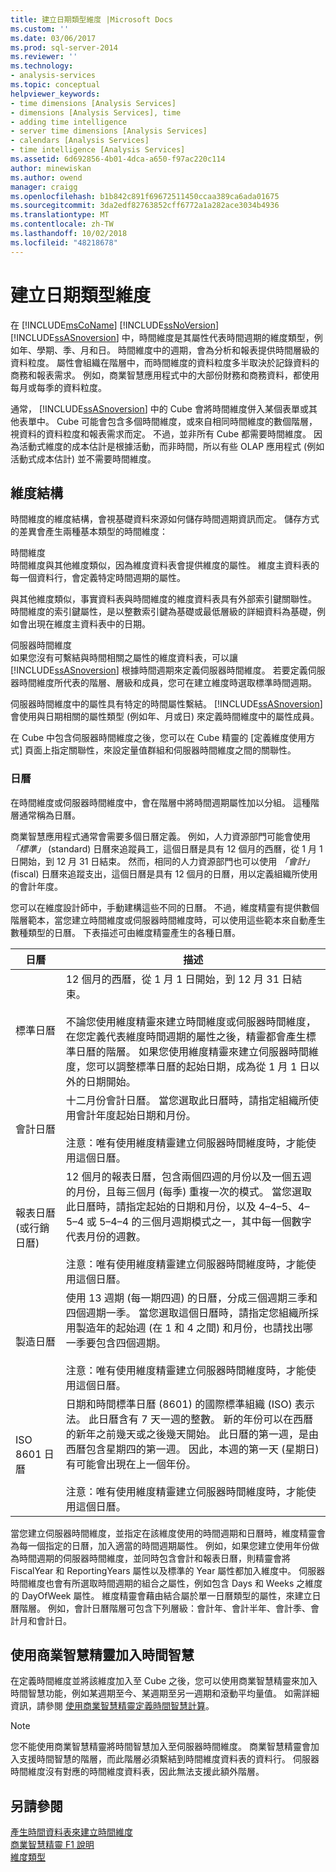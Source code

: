 ```yaml
---
title: 建立日期類型維度 |Microsoft Docs
ms.custom: ''
ms.date: 03/06/2017
ms.prod: sql-server-2014
ms.reviewer: ''
ms.technology:
- analysis-services
ms.topic: conceptual
helpviewer_keywords:
- time dimensions [Analysis Services]
- dimensions [Analysis Services], time
- adding time intelligence
- server time dimensions [Analysis Services]
- calendars [Analysis Services]
- time intelligence [Analysis Services]
ms.assetid: 6d692856-4b01-4dca-a650-f97ac220c114
author: minewiskan
ms.author: owend
manager: craigg
ms.openlocfilehash: b1b842c891f69672511450ccaa389ca6ada01675
ms.sourcegitcommit: 3da2edf82763852cff6772a1a282ace3034b4936
ms.translationtype: MT
ms.contentlocale: zh-TW
ms.lasthandoff: 10/02/2018
ms.locfileid: "48218678"
---
```

# <a name="create-a-date-type-dimension"></a>建立日期類型維度
  在 [!INCLUDE[msCoName](../../includes/msconame-md.md)] [!INCLUDE[ssNoVersion](../../includes/ssnoversion-md.md)] [!INCLUDE[ssASnoversion](../../includes/ssasnoversion-md.md)] 中，時間維度是其屬性代表時間週期的維度類型，例如年、學期、季、月和日。 時間維度中的週期，會為分析和報表提供時間層級的資料粒度。 屬性會組織在階層中，而時間維度的資料粒度多半取決於記錄資料的商務和報表需求。 例如，商業智慧應用程式中的大部份財務和商務資料，都使用每月或每季的資料粒度。  
  
 通常， [!INCLUDE[ssASnoversion](../../includes/ssasnoversion-md.md)] 中的 Cube 會將時間維度併入某個表單或其他表單中。 Cube 可能會包含多個時間維度，或來自相同時間維度的數個階層，視資料的資料粒度和報表需求而定。 不過，並非所有 Cube 都需要時間維度。 因為活動式維度的成本估計是根據活動，而非時間，所以有些 OLAP 應用程式 (例如活動式成本估計) 並不需要時間維度。  
  
## <a name="dimension-structure"></a>維度結構  
 時間維度的維度結構，會視基礎資料來源如何儲存時間週期資訊而定。 儲存方式的差異會產生兩種基本類型的時間維度：  
  
 時間維度  
 時間維度與其他維度類似，因為維度資料表會提供維度的屬性。 維度主資料表的每一個資料行，會定義特定時間週期的屬性。  
  
 與其他維度類似，事實資料表與時間維度的維度資料表具有外部索引鍵關聯性。 時間維度的索引鍵屬性，是以整數索引鍵為基礎或最低層級的詳細資料為基礎，例如會出現在維度主資料表中的日期。  
  
 伺服器時間維度  
 如果您沒有可繫結與時間相關之屬性的維度資料表，可以讓 [!INCLUDE[ssASnoversion](../../includes/ssasnoversion-md.md)] 根據時間週期來定義伺服器時間維度。 若要定義伺服器時間維度所代表的階層、層級和成員，您可在建立維度時選取標準時間週期。  
  
 伺服器時間維度中的屬性具有特定的時間屬性繫結。 [!INCLUDE[ssASnoversion](../../includes/ssasnoversion-md.md)] 會使用與日期相關的屬性類型 (例如年、月或日) 來定義時間維度中的屬性成員。  
  
 在 Cube 中包含伺服器時間維度之後，您可以在 Cube 精靈的 [定義維度使用方式] 頁面上指定關聯性，來設定量值群組和伺服器時間維度之間的關聯性。  
  
### <a name="calendars"></a>日曆  
 在時間維度或伺服器時間維度中，會在階層中將時間週期屬性加以分組。 這種階層通常稱為日曆。  
  
 商業智慧應用程式通常會需要多個日曆定義。 例如，人力資源部門可能會使用 *「標準」* (standard) 日曆來追蹤員工，這個日曆是具有 12 個月的西曆，從 1 月 1 日開始，到 12 月 31 日結束。 然而，相同的人力資源部門也可以使用 *「會計」* (fiscal) 日曆來追蹤支出，這個日曆是具有 12 個月的日曆，用以定義組織所使用的會計年度。  
  
 您可以在維度設計師中，手動建構這些不同的日曆。 不過，維度精靈有提供數個階層範本，當您建立時間維度或伺服器時間維度時，可以使用這些範本來自動產生數種類型的日曆。 下表描述可由維度精靈產生的各種日曆。  
  
|日曆|描述|  
|--------------|-----------------|  
|標準日曆|12 個月的西曆，從 1 月 1 日開始，到 12 月 31 日結束。<br /><br /> 不論您使用維度精靈來建立時間維度或伺服器時間維度，在您定義代表維度時間週期的屬性之後，精靈都會產生標準日曆的階層。 如果您使用維度精靈來建立伺服器時間維度，您可以調整標準日曆的起始日期，成為從 1 月 1 日以外的日期開始。|  
|會計日曆|十二月份會計日曆。 當您選取此日曆時，請指定組織所使用會計年度起始日期和月份。<br /><br /> 注意：唯有使用維度精靈建立伺服器時間維度時，才能使用這個日曆。|  
|報表日曆(或行銷日曆)|12 個月的報表日曆，包含兩個四週的月份以及一個五週的月份，且每三個月 (每季) 重複一次的模式。 當您選取此日曆時，請指定起始的日期和月份，以及 4–4–5、4–5–4 或 5–4–4 的三個月週期模式之一，其中每一個數字代表月份的週數。<br /><br /> 注意：唯有使用維度精靈建立伺服器時間維度時，才能使用這個日曆。|  
|製造日曆|使用 13 週期 (每一期四週) 的日曆，分成三個週期三季和四個週期一季。 當您選取這個日曆時，請指定您組織所採用製造年的起始週 (在 1 和 4 之間) 和月份，也請找出哪一季要包含四個週期。<br /><br /> 注意：唯有使用維度精靈建立伺服器時間維度時，才能使用這個日曆。|  
|ISO 8601 日曆|日期和時間標準日曆 (8601) 的國際標準組織 (ISO) 表示法。 此日曆含有 7 天一週的整數。 新的年份可以在西曆的新年之前幾天或之後幾天開始。 此日曆的第一週，是由西曆包含星期四的第一週。 因此，本週的第一天 (星期日)有可能會出現在上一個年份。<br /><br /> 注意：唯有使用維度精靈建立伺服器時間維度時，才能使用這個日曆。|  
  
 當您建立伺服器時間維度，並指定在該維度使用的時間週期和日曆時，維度精靈會為每一個指定的日曆，加入適當的時間週期屬性。 例如，如果您建立使用年份做為時間週期的伺服器時間維度，並同時包含會計和報表日曆，則精靈會將 FiscalYear 和 ReportingYears 屬性以及標準的 Year 屬性都加入維度中。 伺服器時間維度也會有所選取時間週期的組合之屬性，例如包含 Days 和 Weeks 之維度的 DayOfWeek 屬性。 維度精靈會藉由結合屬於單一日曆類型的屬性，來建立日曆階層。 例如，會計日曆階層可包含下列層級：會計年、會計半年、會計季、會計月和會計日。  
  
## <a name="adding-time-intelligence-with-the-business-intelligence-wizard"></a>使用商業智慧精靈加入時間智慧  
 在定義時間維度並將該維度加入至 Cube 之後，您可以使用商業智慧精靈來加入時間智慧功能，例如某週期至今、某週期至另一週期和滾動平均量值。 如需詳細資訊，請參閱 [使用商業智慧精靈定義時間智慧計算](define-time-intelligence-calculations-using-the-business-intelligence-wizard.md)。  
  
> [!NOTE]  
>  您不能使用商業智慧精靈將時間智慧加入至伺服器時間維度。 商業智慧精靈會加入支援時間智慧的階層，而此階層必須繫結到時間維度資料表的資料行。 伺服器時間維度沒有對應的時間維度資料表，因此無法支援此額外階層。  
  
## <a name="see-also"></a>另請參閱  
 [產生時間資料表來建立時間維度](create-a-time-dimension-by-generating-a-time-table.md)   
 [商業智慧精靈 F1 說明](../business-intelligence-wizard-f1-help.md)   
 [維度類型](../multidimensional-models-olap-logical-dimension-objects/database-dimension-properties-types.md)  
  
  
